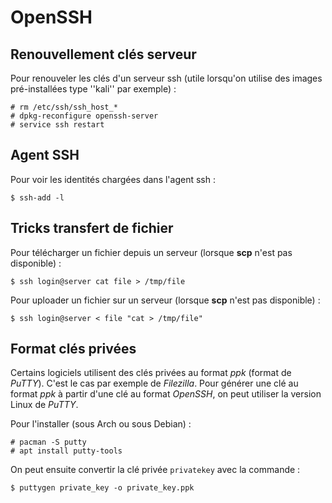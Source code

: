 OpenSSH
=======

## Renouvellement clés serveur

Pour renouveler les clés d'un serveur ssh (utile lorsqu'on utilise des images
pré-installées type ''kali'' par exemple) :
```
# rm /etc/ssh/ssh_host_*
# dpkg-reconfigure openssh-server
# service ssh restart
```

## Agent SSH

Pour voir les identités chargées dans l'agent ssh :
```
$ ssh-add -l
```

## Tricks transfert de fichier

Pour télécharger un fichier depuis un serveur (lorsque **scp** n'est pas
disponible) :
```
$ ssh login@server cat file > /tmp/file
```

Pour uploader un fichier sur un serveur  (lorsque **scp** n'est pas
disponible) :
```
$ ssh login@server < file "cat > /tmp/file"
```

## Format clés privées

Certains logiciels utilisent des clés privées au format *ppk*
(format de *PuTTY*). C'est le cas par exemple de *Filezilla*. Pour générer
une clé au format *ppk* à partir d'une clé au format *OpenSSH*, on peut
utiliser la version Linux de *PuTTY*.

Pour l'installer (sous Arch ou sous Debian) :
```
# pacman -S putty
# apt install putty-tools
```

On peut ensuite convertir la clé privée `privatekey` avec la commande :
```
$ puttygen private_key -o private_key.ppk
```
